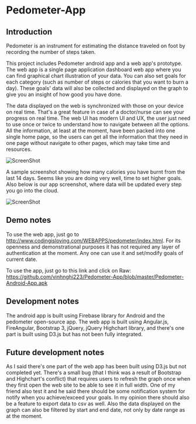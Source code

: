 Pedometer-App
=============

Introduction 
-------
Pedometer is an instrument for estimating the distance traveled on foot by recording the number of steps taken.

This project includes Pedometer android app and a web app's prototype. The web app is a single page application dashboard web app where you can find graphical chart illustration of your data. You can also set goals for each category  (such as number of steps or calories that you want to burn a day). These goals' data will also be collected and displayed on the graph to give you an insight of how good you have done. 

The data displayed on the web is synchronized  with those on your device on real time. That's a great feature in case of a doctor/nurse can see your progress on real time. The web UI has modern UI and UX, the user just need to use once or twice to understand how to navigate between all the options. All the information, at least at the moment, have been packed into one single home page, so the users can get all the information that they need in one page without navigate to other pages, which may take time and resources.

![ScreenShot](https://raw.githubusercontent.com/vinhnghi223/Pedometer-App/master/Screenshot-WebDashboard.png)

A sample screenshot showing how many calories you have burnt from the last 14 days. Seems like you are doing very well, time to set higher goals. Also below is our app screenshot, where data will be updated every step you go into the cloud.

![ScreenShot](https://raw.githubusercontent.com/vinhnghi223/Pedometer-App/master/Screenshot-AndroidApp.png)

Demo notes
-------
To use the web app, just go to http://www.codingisloving.com/WEBAPPS/pedometer/index.html.
For its openness and demonstrational purposes it has not required any layer of authentication at the moment. Any one can use it and set/modify goals of current date.

To use the app, just go to this link and click on Raw: https://github.com/vinhnghi223/Pedometer-App/blob/master/Pedometer-Android-App.apk

Development notes
-------
The android app is built using Firebase library for Android and the pedometer open-source app.
The web app is built using Angular.js, FireAngular, Bootstrap 3, jQuery, jQuery Highchart library, and there's one part is built using D3.js but has not been fully integrated.

Future development notes
-------
As I said there's one part of the web app has been built using D3.js but not completed yet. There's a small bug (that I think was a result of Bootstrap and Highchart's conflict) that requires users to refresh the graph once when they first open the web site to be able to see it in full width. One of my friend also test it and he said there should be some notification system for notify when you achieve/exceed your goals. In my opinion there should also be a feature to export data to csv as well. Also the data displayed on the graph can also be filtered by start and end date, not only by date range as at the moment.
